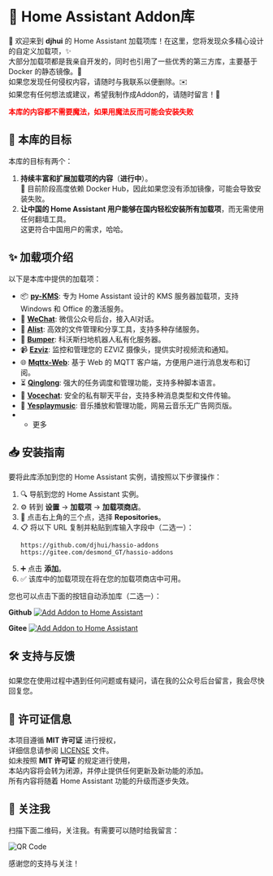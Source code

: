 # 🔔 Home Assistant Addon库

🎉 欢迎来到 **djhui** 的 Home Assistant 加载项库！在这里，您将发现众多精心设计的自定义加载项，✨  
大部分加载项都是我亲自开发的，同时也引用了一些优秀的第三方库，主要基于 Docker 的静态镜像。🐳  
如果您发现任何侵权内容，请随时与我联系以便删除。✉️  
如果您有任何想法或建议，希望我制作成Addon的，请随时留言！💬  

**<span style="color:red;">本库的内容都不需要魔法，如果用魔法反而可能会安装失败</span>**



## 🌟 本库的目标

本库的目标有两个：
1. **持续丰富和扩展加载项的内容**（**进行中**）。  
   🔧 目前阶段高度依赖 Docker Hub，因此如果您没有添加镜像，可能会导致安装失败。  
2. **让中国的 Home Assistant 用户能够在国内轻松安装所有加载项**，而无需使用任何翻墙工具。  
   这更符合中国用户的需求，哈哈。

## ✨ 加载项介绍

以下是本库中提供的加载项：

- 📦 [**py-KMS**](https://github.com/djhui/hassio-addons/tree/main/py-KMS): 专为 Home Assistant 设计的 KMS 服务器加载项，支持 Windows 和 Office 的激活服务。
- 📨 [**WeChat**](https://github.com/djhui/hassio-addons/tree/main/WeChat): 微信公众号后台，接入AI对话。
- 📁 [**Alist**](https://github.com/djhui/hassio-addons/tree/main/Alist): 高效的文件管理和分享工具，支持多种存储服务。
- 🤖 [**Bumper**](https://github.com/djhui/hassio-addons/tree/main/bumper): 科沃斯扫地机器人私有化服务器。
- 📹 [**Ezviz**](https://github.com/djhui/hassio-addons/tree/main/EZVIZ): 监控和管理您的 EZVIZ 摄像头，提供实时视频流和通知。
- 🌐 [**Mqttx-Web**](https://github.com/djhui/hassio-addons/tree/main/mqttx-Web): 基于 Web 的 MQTT 客户端，方便用户进行消息发布和订阅。
- ⏳ [**Qinglong**](https://github.com/djhui/hassio-addons/tree/main/Qinglong): 强大的任务调度和管理功能，支持多种脚本语言。
- 💬 [**Vocechat**](https://github.com/djhui/hassio-addons/tree/main/Vocechat): 安全的私有聊天平台，支持多种消息类型和文件传输。
- 🎵 [**Yesplaymusic**](https://github.com/djhui/hassio-addons/tree/main/yesplaymusic): 音乐播放和管理功能，网易云音乐无广告网页版。
- - 更多

## 📥 安装指南

要将此库添加到您的 Home Assistant 实例，请按照以下步骤操作：

1. 🔍 导航到您的 Home Assistant 实例。
2. ⚙️ 转到 **设置** -> **加载项** -> **加载项商店**。
3. 📂 点击右上角的三个点，选择 **Repositories**。
4. 📋 将以下 URL 复制并粘贴到库输入字段中（二选一）：
   ```
   https://github.com/djhui/hassio-addons
   https://gitee.com/desmond_GT/hassio-addons
   ```
5. ➕ 点击 **添加**。
6. ✅ 该库中的加载项现在将在您的加载项商店中可用。

您也可以点击下面的按钮自动添加库（二选一）：

**Github** [![Add Addon to Home Assistant](https://my.home-assistant.io/badges/supervisor_add_addon_repository.svg)](https://my.home-assistant.io/redirect/supervisor_add_addon_repository/?repository_url=https://github.com/djhui/hassio-addons)

**Gitee** [![Add Addon to Home Assistant](https://my.home-assistant.io/badges/supervisor_add_addon_repository.svg)](https://my.home-assistant.io/redirect/supervisor_add_addon_repository/?repository_url=https://gitee.com/desmond_GT/hassio-addons)

## 🛠️ 支持与反馈

如果您在使用过程中遇到任何问题或有疑问，请在我的公众号后台留言，我会尽快回复您。

## 📜 许可证信息

本项目遵循 **MIT 许可证** 进行授权，  
详细信息请参阅 [LICENSE](LICENSE) 文件。  
如未按照 **MIT 许可证** 的规定进行使用，  
本站内容将会转为闭源，并停止提供任何更新及新功能的添加。  
所有内容将随着 Home Assistant 功能的升级而逐步失效。  

## 📱 关注我

扫描下面二维码，关注我。有需要可以随时给我留言：

![QR Code](https://gitee.com/desmond_GT/hassio-addons/raw/main/WeChat_QRCode.png)

感谢您的支持与关注！
